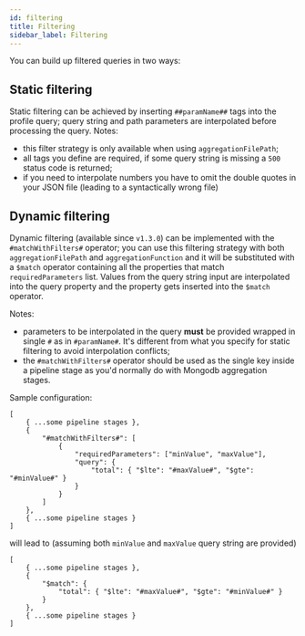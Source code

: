 ```yaml
---
id: filtering
title: Filtering
sidebar_label: Filtering
---
```




You can build up filtered queries in two ways:

## Static filtering

Static filtering can be achieved by inserting `##paramName##` tags into the profile query; query string and path parameters are interpolated before processing the query.
Notes:
 - this filter strategy is only available when using `aggregationFilePath`;
 - all tags you define are required, if some query string is missing a `500` status code is returned;
 - if you need to interpolate numbers you have to omit the double quotes in your JSON file (leading to a syntactically wrong file)  

## Dynamic filtering

Dynamic filtering (available since `v1.3.0`) can be implemented with the `#matchWithFilters#` operator; you can use this filtering strategy with both `aggregationFilePath` and `aggregationFunction` and it will be substituted with a `$match` operator containing all the properties that match `requiredParameters` list. Values from the query string input are interpolated into the query property and the property gets inserted into the `$match` operator.

Notes: 
 * parameters to be interpolated in the query **must** be provided wrapped in single `#` as in `#paramName#`. It's different from what you specify for static filtering to avoid interpolation conflicts;
 * the `#matchWithFilters#` operator should be used as the single key inside a pipeline stage as you'd normally do with Mongodb aggregation stages. 

Sample configuration:

```
[
    { ...some pipeline stages },
    {
        "#matchWithFilters#": [
            {
                "requiredParameters": ["minValue", "maxValue"],
                "query": {
                    "total": { "$lte": "#maxValue#", "$gte": "#minValue#" }
                }
            }
        ]
    },
    { ...some pipeline stages }
]
```

will lead to (assuming both `minValue` and `maxValue` query string are provided)


```
[
    { ...some pipeline stages },
    {
        "$match": {
            "total": { "$lte": "#maxValue#", "$gte": "#minValue#" }
        }
    },
    { ...some pipeline stages }
]
```
